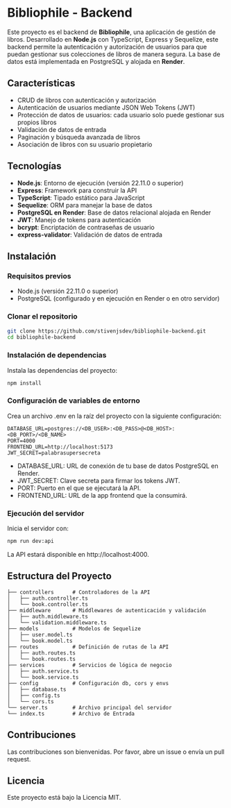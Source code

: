# Bibliophile - Backend

Este proyecto es el backend de **Bibliophile**, una aplicación de gestión de libros. Desarrollado en **Node.js** con TypeScript, Express y Sequelize, este backend permite la autenticación y autorización de usuarios para que puedan gestionar sus colecciones de libros de manera segura. La base de datos está implementada en PostgreSQL y alojada en **Render**.

## Características

- CRUD de libros con autenticación y autorización
- Autenticación de usuarios mediante JSON Web Tokens (JWT)
- Protección de datos de usuarios: cada usuario solo puede gestionar sus propios libros
- Validación de datos de entrada
- Paginación y búsqueda avanzada de libros
- Asociación de libros con su usuario propietario

## Tecnologías

- **Node.js**: Entorno de ejecución (versión 22.11.0 o superior)
- **Express**: Framework para construir la API
- **TypeScript**: Tipado estático para JavaScript
- **Sequelize**: ORM para manejar la base de datos
- **PostgreSQL en Render**: Base de datos relacional alojada en Render
- **JWT**: Manejo de tokens para autenticación
- **bcrypt**: Encriptación de contraseñas de usuario
- **express-validator**: Validación de datos de entrada

## Instalación

### Requisitos previos

- Node.js (versión 22.11.0 o superior)
- PostgreSQL (configurado y en ejecución en Render o en otro servidor)

### Clonar el repositorio

```bash
git clone https://github.com/stivenjsdev/bibliophile-backend.git
cd bibliophile-backend
```

### Instalación de dependencias

Instala las dependencias del proyecto:

```bash
npm install
```

### Configuración de variables de entorno

Crea un archivo .env en la raíz del proyecto con la siguiente configuración:

```plaintext
DATABASE_URL=postgres://<DB_USER>:<DB_PASS>@<DB_HOST>:<DB_PORT>/<DB_NAME>
PORT=4000
FRONTEND_URL=http://localhost:5173
JWT_SECRET=palabrasupersecreta
```
- DATABASE_URL: URL de conexión de tu base de datos PostgreSQL en Render.
- JWT_SECRET: Clave secreta para firmar los tokens JWT.
- PORT: Puerto en el que se ejecutará la API.
- FRONTEND_URL: URL de la app frontend que la consumirá.

### Ejecución del servidor

Inicia el servidor con:

```bash
npm run dev:api
```

La API estará disponible en http://localhost:4000.

## Estructura del Proyecto

```plaintext
├── controllers      # Controladores de la API
│   ├── auth.controller.ts
│   └── book.controller.ts
├── middleware       # Middlewares de autenticación y validación
│   ├── auth.middleware.ts
│   └── validation.middleware.ts
├── models           # Modelos de Sequelize
│   ├── user.model.ts
│   └── book.model.ts
├── routes           # Definición de rutas de la API
│   ├── auth.routes.ts
│   └── book.routes.ts
├── services         # Servicios de lógica de negocio
│   ├── auth.service.ts
│   └── book.service.ts
├── config           # Configuración db, cors y envs
│   ├── database.ts
│   ├── config.ts
│   └── cors.ts
└── server.ts        # Archivo principal del servidor
└── index.ts         # Archivo de Entrada
```

## Contribuciones

Las contribuciones son bienvenidas. Por favor, abre un issue o envía un pull request.

## Licencia
Este proyecto está bajo la Licencia MIT.
